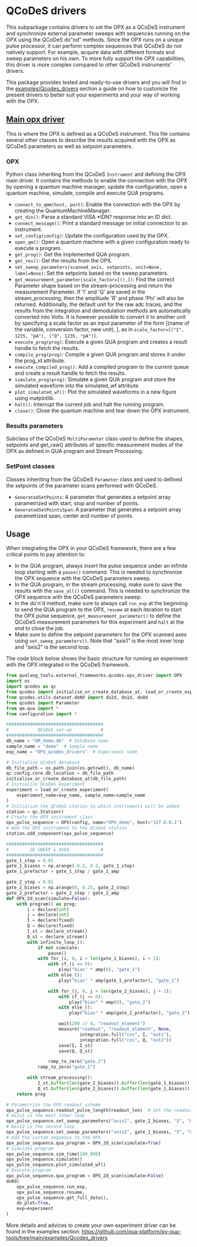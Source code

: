 # QCoDeS drivers

This subpackage contains drivers to set the OPX as a QCoDeS instrument and synchronize external parameter sweeps with 
sequences running on the OPX using the QCoDeS do"nd" methods. 
Since the OPX runs on a unique pulse processor, it can perform complex sequences that QCoDeS do not natively support. 
For example, acquire data with different formats and sweep parameters on his own.
To more fully support the OPX capabilities, this driver is more complex compared to other QCoDeS instruments' drivers.

This package provides tested and ready-to-use drivers and you will find in the 
[examples/Qcodes_drivers](https://github.com/qua-platform/py-qua-tools/tree/main/examples/Qcodes_drivers) section
a guide on how to customize the present drivers to better suit your experiments and your way of working with the OPX.

## [Main opx driver](opx_driver.py)

This is where the OPX is defined as a QCoDeS instrument. 
This file contains several other classes to describe the results acquired with the OPX as QCoDeS parameters as well as setpoint parameters.

### OPX
Python class inheriting from the QCoDeS `Instrument` and defining the OPX main driver. 
It contains the methods to enable the connection with the OPX by opening a quantum machine manager, update the configuration,
open a quantum machine, simulate, compile and execute QUA programs.

* ``connect_to_qmm(host, port)``: Enable the connection with the OPX by creating the QuantumMachineManager.
* ``get_din()``: Parse a standard VISA *IDN? response into an ID dict.
* ``connect_message()``: Print a standard message on initial connection to an instrument.
* ``set_config(config)``: Update the configuration used by the OPX.
* ``open_qm()``: Open a quantum machine with a given configuration ready to execute a program.
* ``get_prog()``: Get the implemented QUA program.
* ``get_res()``: Get the results from the OPX.
* ``set_sweep_parameters(scanned_axis, setpoints, unit=None, label=None)``: Set the setpoints based on the sweep parameters.
* ``get_measurement_parameter(scale_factor=[(),])``: Find the correct Parameter shape based on the stream-processing and return the measurement Parameter. If 'I' and 'Q' are saved in the stream_processing, then the amplitude 'R' and phase 'Phi' will also be returned. Additionally, the default unit for the raw adc traces, and the results from the integration and demodulation methods are automatically converted into Volts. It is however possible to convert it to another unit by specifying a scale factor as an input parameter of the form [(name of the variable, conversion factor, new unit), ], as in ``scale_factor=[("I", 1235, "pA"), ("Q", 1235, "pA")]``. 
* ``execute_prog(prog)``: Execute a given QUA program and creates a result handle to fetch the results.
* ``compile_prog(prog)``: Compile a given QUA program and stores it under the prog_id attribute.
* ``execute_compiled_prog()``: Add a compiled program to the current queue and create a result handle to fetch the results.
* ``simulate_prog(prog)``: Simulate a given QUA program and store the simulated waveform into the simulated_wf attribute.
* ``plot_simulated_wf()``: Plot the simulated waveforms in a new figure using matplotlib.
* ``halt()``: Interrupt the current job and halt the running program.
* ``close()``: Close the quantum machine and tear down the OPX instrument.

### Results parameters 
Subclass of the QCoDeS ``MultiParameter`` class used to define the shapes, setpoints and get_raw() attributes of 
specific measurement modes of the OPX as defined in QUA program and Stream Processing.

### SetPoint classes

Classes inheriting from the QCoDeS ``Parameter`` class and used to defined the setpoints of the parameter scans performed with QCoDeS.

* ``GeneratedSetPoints``: A parameter that generates a setpoint array parametrized with start, stop and number of points.
* ``GeneratedSetPointsSpan``: A parameter that generates a setpoint array parametrized span, center and number of points.


## Usage

When integrating the OPX in your QCoDeS framework, there are a few critical points to pay attention to:
* In the QUA program, always insert the pulse sequence under an infinite loop starting with a ``pause()`` command. This is needed to synchronize the OPX sequence with the QCoDeS parameters sweep.
* In the QUA program, in the stream processing, make sure to save the results with the ``save_all()`` command. This is needed to synchronize the OPX sequence with the QCoDeS parameters sweep.
* In the do'n'd method, make sure to always call ``run_exp`` at the beginning to send the QUA program to the OPX, `resume` at each iteration to start the OPX pulse sequence, `get_measurement_parameter()` to define the QCoDeS measurement parameters for this experiment and ``halt`` at the end to close the job.
* Make sure to define the setpoint parameters for the OPX scanned axes using ``set_sweep_parameters()``. Note that "axis1" is the most inner loop and "axis2" is the second loop.

The code block below shows the basic structure for running an experiment with the OPX integrated in the QCoDeS framework.

```python
from qualang_tools.external_frameworks.qcodes.opx_driver import OPX
import os
import qcodes as qc
from qcodes import initialise_or_create_database_at, load_or_create_experiment
from qcodes.utils.dataset.doNd import do2d, do1d, do0d
from qcodes import Parameter
from qm.qua import *
from configuration import *

#####################################
#           QCoDeS set-up           #
#####################################
db_name = "QM_demo.db"  # Database name
sample_name = "demo"  # Sample name
exp_name = "OPX_qcodes_drivers"  # Experiment name

# Initialize QCoDeS database
db_file_path = os.path.join(os.getcwd(), db_name)
qc.config.core.db_location = db_file_path
initialise_or_create_database_at(db_file_path)
# Initialize QCoDeS experiment
experiment = load_or_create_experiment(
    experiment_name=exp_name, sample_name=sample_name
)
# Initialize the QCoDeS station to which instruments will be added
station = qc.Station()
# Create the OPX instrument class
opx_pulse_sequence = OPX(config, name="OPX_demo", host="127.0.0.1")
# Add the OPX instrument to the QCoDeS station
station.add_component(opx_pulse_sequence)

#####################################
#        2D SWEEP & do0d            #
#####################################
gate_1_step = 0.01
gate_1_biases = np.arange(-0.2, 0.2, gate_1_step)
gate_1_prefactor = gate_1_step / gate_1_amp

gate_2_step = 0.01
gate_2_biases = np.arange(0, 0.25, gate_2_step)
gate_2_prefactor = gate_2_step / gate_2_amp
def OPX_2d_scan(simulate=False):
    with program() as prog:
        i = declare(int)
        j = declare(int)
        I = declare(fixed)
        Q = declare(fixed)
        I_st = declare_stream()
        Q_st = declare_stream()
        with infinite_loop_():
            if not simulate:
                pause()
            with for_(i, 0, i < len(gate_1_biases), i + 1):
                with if_(i == 0):
                    play("bias" * amp(0), "gate_1")
                with else_():
                    play("bias" * amp(gate_1_prefactor), "gate_1")

                with for_(j, 0, j < len(gate_2_biases), j + 1):
                    with if_(j == 0):
                        play("bias" * amp(0), "gate_2")
                    with else_():
                        play("bias" * amp(gate_2_prefactor), "gate_2")

                    wait(200 // 4, "readout_element")
                    measure("readout", "readout_element", None,
                            integration.full("cos", I, "out1"),
                            integration.full("cos", Q, "out2"))
                    save(I, I_st)
                    save(Q, Q_st)

                ramp_to_zero("gate_2")
            ramp_to_zero("gate_1")

        with stream_processing():
            I_st.buffer(len(gate_2_biases)).buffer(len(gate_1_biases)).save_all("I")
            Q_st.buffer(len(gate_2_biases)).buffer(len(gate_1_biases)).save_all("Q")
    return prog

# Parametrize the OPX readout scheme
opx_pulse_sequence.readout_pulse_length(readout_len)  # Set the readout duration in ns
# Axis1 is the most inner loop
opx_pulse_sequence.set_sweep_parameters("axis1", gate_2_biases, "V", "Gate 2 biases")
# Axis2 is the second loop
opx_pulse_sequence.set_sweep_parameters("axis2", gate_1_biases, "V", "Gate 1 biases")
# Add the custom sequence to the OPX
opx_pulse_sequence.qua_program = OPX_2d_scan(simulate=True)
# Simulate program
opx_pulse_sequence.sim_time(100_000)
opx_pulse_sequence.simulate()
opx_pulse_sequence.plot_simulated_wf()
# Execute program
opx_pulse_sequence.qua_program = OPX_2d_scan(simulate=False)
do0d(
    opx_pulse_sequence.run_exp,
    opx_pulse_sequence.resume,
    opx_pulse_sequence.get_full_data(),
    do_plot=True,
    exp=experiment
)
```

More details and advices to create your own experiment driver can be found in the examples section: 
https://github.com/qua-platform/py-qua-tools/tree/main/examples/Qcodes_drivers 